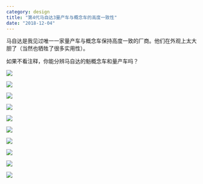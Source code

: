 ```yaml
---
category: design
title: "第4代马自达3量产车与概念车的高度一致性"
date: "2018-12-04"
---
```


马自达是我见过唯一一家量产车与概念车保持高度一致的厂商。他们在外观上太大胆了（当然也牺牲了很多实用性）。

如果不看注释，你能分辨马自达的魁概念车和量产车吗？

![](https://i.imgur.com/CzGrgcD.jpg)

![](https://i.imgur.com/9ervc8r.jpg)

![](https://i.imgur.com/YQGE06p.jpg)

![](https://i.imgur.com/CPJT1lX.jpg)

![](https://i.imgur.com/UxO96nv.jpg)

![](https://i.imgur.com/0JQ8d4s.jpg)

![](https://i.imgur.com/CYFjnL2.jpg)

![](https://i.imgur.com/lff1hKR.jpg)

![](https://i.imgur.com/RFj8X9O.jpg)

![](https://i.imgur.com/p9V5flC.jpg)
